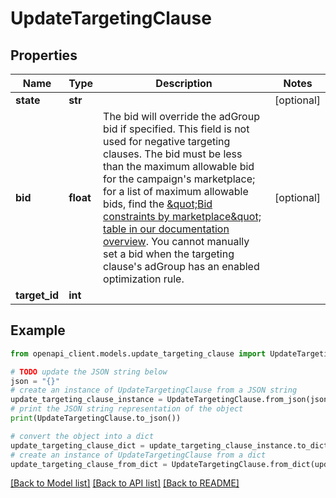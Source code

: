 # UpdateTargetingClause


## Properties

Name | Type | Description | Notes
------------ | ------------- | ------------- | -------------
**state** | **str** |  | [optional] 
**bid** | **float** | The bid will override the adGroup bid if specified. This field is not used for negative targeting clauses. The bid must be less than the maximum allowable bid for the campaign&#39;s marketplace; for a list of maximum allowable bids, find the [\&quot;Bid constraints by marketplace\&quot; table in our documentation overview](https://advertising.amazon.com/API/docs/en-us/concepts/limits#bid-constraints-by-marketplace). You cannot manually set a bid when the targeting clause&#39;s adGroup has an enabled optimization rule. | [optional] 
**target_id** | **int** |  | 

## Example

```python
from openapi_client.models.update_targeting_clause import UpdateTargetingClause

# TODO update the JSON string below
json = "{}"
# create an instance of UpdateTargetingClause from a JSON string
update_targeting_clause_instance = UpdateTargetingClause.from_json(json)
# print the JSON string representation of the object
print(UpdateTargetingClause.to_json())

# convert the object into a dict
update_targeting_clause_dict = update_targeting_clause_instance.to_dict()
# create an instance of UpdateTargetingClause from a dict
update_targeting_clause_from_dict = UpdateTargetingClause.from_dict(update_targeting_clause_dict)
```
[[Back to Model list]](../README.md#documentation-for-models) [[Back to API list]](../README.md#documentation-for-api-endpoints) [[Back to README]](../README.md)


